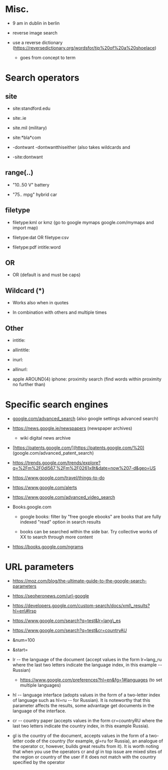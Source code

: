 Misc.
=====

-   9 am in dublin in berlin

-   reverse image search

-   use a reverse dictionary
    (<https://reversedictionary.org/wordsfor/tip%20of%20a%20shoelace>)

    -   goes from concept to term

Search operators
================

site
----

-   site:standford.edu

-   site:.ie

-   site.mil (military)

-   site:\*bla\*com

-   -dontwant -dontwantthiseither (also takes wildcards and

-   -site:dontwant

range(..)
---------

-   \"10..50 V\" battery

-   \"75.. mpg\" hybrid car

filetype
--------

-   filetype:kml or kmz (go to google mymaps google.com/mymaps and
    import map)

-   filetype:dat OR filetype:csv

-   filetype:pdf intitle:word

OR
--

-   OR (default is and must be caps)

Wildcard (\*)
-------------

-   Works also when in quotes

-   In combination with others and multiple times

Other
-----

-   intitle:

-   allintitle:

-   inurl:

-   allinurl:

-   apple AROUND(4) iphone: proximity search (find words within
    proximity no further than)

Specific search engines
=======================

-   [google.com/advanced\_search](google.com/advanced_search) (also
    google settings advanced search)

-   <https://news.google.ie/newspapers> (newspaper archives)

    -   wiki digital news archive

-   [https://patents.google.com/](https://patents.google.com/%20)
    (google.com/advanced\_patent\_search)

-   <https://trends.google.com/trends/explore?q=%2Fm%2F0dl567,%2Fm%2F0261x8t&date=now%207-d&geo=US>

-   <https://www.google.com/travel/things-to-do>

-   <https://www.google.com/alerts>

-   <https://www.google.com/advanced_video_search>

-   Books.google.com

    -   google books: filter by \"free google ebooks\" are books that
        are fully indexed \"read\" option in search results

    -   books can be searched within the side bar. Try collective works
        of XX to search through more content

-   <https://books.google.com/ngrams>

URL parameters
==============

-   https://moz.com/blog/the-ultimate-guide-to-the-google-search-parameters

-   https://seoheronews.com/url-google

-   https://developers.google.com/custom-search/docs/xml\_results?hl=en\#lrsp

-   https://www.google.com/search?q=test&lr=lang\_es

-   https://www.google.com/search?q=test&cr=countryAU

-   &num=100

-   &start=

-   lr -- the language of the document (accept values in the form
    lr=lang\_ru where the last two letters indicate the language index,
    in this example -- Russian)

    -   <https://www.google.com/preferences?hl=en&fg=1#languages> (to
        set multiple languages)

-   hl -- language interface (adopts values in the form of a two-letter
    index of language such as hl=ru -- for Russian). It is noteworthy
    that this parameter affects the results, some advantage get
    documents in the language of the interface.

-   cr -- country paper (accepts values in the form cr=countryRU where
    the last two letters indicate the country index, in this example
    Russia).

-   gl is the country of the document, accepts values in the form of a
    two-letter code of the country (for example, gl=ru for Russia), an
    analogue of the operator cr, however, builds great results from it).
    It is worth noting that when you use the operators cr and gl in top
    issue are mixed sites of the region or country of the user if it
    does not match with the country specified by the operator
